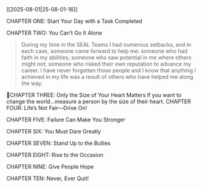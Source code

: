 [[2025-08-01|25-08-01-16]]

CHAPTER ONE: Start Your Day with a Task Completed 


CHAPTER TWO: You Can’t Go It Alone 
> During my time in the SEAL Teams I had numerous setbacks, and in each case, someone came forward to help me: someone who had faith in my abilities; someone who saw potential in me where others might not; someone who risked their own reputation to advance my career. I have never forgotten those people and I know that anything I achieved in my life was a result of others who have helped me along the way.


📐CHAPTER THREE: Only the Size of Your Heart Matters 
If you want to change the world…measure a person by the size of their heart.
CHAPTER FOUR: Life’s Not Fair—Drive On! 

CHAPTER FIVE: Failure Can Make You Stronger 

CHAPTER SIX: You Must Dare Greatly 

CHAPTER SEVEN: Stand Up to the Bullies 

CHAPTER EIGHT: Rise to the Occasion 

CHAPTER NINE: Give People Hope 

CHAPTER TEN: Never, Ever Quit!

